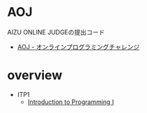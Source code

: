 # AOJ

AIZU ONLINE JUDGEの提出コード

- [AOJ - オンラインプログラミングチャレンジ](http://judge.u-aizu.ac.jp/onlinejudge/index.jsp)

# overview

- ITP1
    - [Introduction to Programming I](http://judge.u-aizu.ac.jp/onlinejudge/finder.jsp?course=ITP1)
